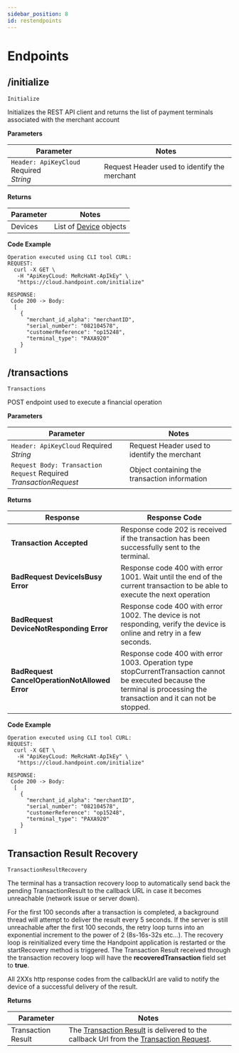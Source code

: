 ```yaml
---
sidebar_position: 8
id: restendpoints
---
```




# Endpoints


## /initialize



`Initialize`

Initializes the REST API client and returns the list of payment terminals associated with the merchant account


**Parameters**


| Parameter      | Notes |
| ----------- | ----------- |
| `Header: ApiKeyCloud` <span class="badge badge--primary">Required</span>    <br />*String*  | Request Header used to identify the merchant       |


**Returns**

| Parameter      | Notes |
| ----------- | ----------- |
| Devices | List of [Device](restobjects.md#device) objects        |


**Code Example**


```shell
Operation executed using CLI tool CURL:
REQUEST:
  curl -X GET \
   -H "ApiKeyCLoud: MeRcHaNt-ApIkEy" \
   "https://cloud.handpoint.com/initialize"

RESPONSE:
 Code 200 -> Body:
  [
    {
      "merchant_id_alpha": "merchantID",
      "serial_number": "082104578",
      "customerReference": "op15248",
      "terminal_type": "PAXA920"
    }
  ]
```






## /transactions



`Transactions`

POST endpoint used to execute a financial operation


**Parameters**


| Parameter      | Notes |
| ----------- | ----------- |
| `Header: ApiKeyCloud` <span class="badge badge--primary">Required</span>   <br />*String*    | Request Header used to identify the merchant       |
| `Request Body: Transaction Request` <span class="badge badge--primary">Required</span>  <br />*TransactionRequest*    | Object containing the transaction information  |


**Returns**


| Response      | Response Code |
| ----------- | ----------- |
| **Transaction Accepted** | Response code 202 is received if the transaction has been successfully sent to the terminal.       |
| **BadRequest DeviceIsBusy Error** | Response code 400 with error 1001. Wait until the end of the current transaction to be able to execute the next operation      |
| **BadRequest DeviceNotResponding Error** | Response code 400 with error 1002. The device is not responding, verify the device is online and retry in a few seconds.      |
| **BadRequest CancelOperationNotAllowed Error** | Response code 400 with error 1003. Operation type stopCurrentTransaction cannot be executed because the terminal is processing the transaction and it can not be stopped.  |

**Code Example**


```shell
Operation executed using CLI tool CURL:
REQUEST:
  curl -X GET \
   -H "ApiKeyCLoud: MeRcHaNt-ApIkEy" \
   "https://cloud.handpoint.com/initialize"

RESPONSE:
 Code 200 -> Body:
  [
    {
      "merchant_id_alpha": "merchantID",
      "serial_number": "082104578",
      "customerReference": "op15248",
      "terminal_type": "PAXA920"
    }
  ]
```







## Transaction Result Recovery


`TransactionResultRecovery`

 The terminal has a transaction recovery loop to automatically send back the pending TransactionResult to the callback URL in case it becomes unreachable (network issue or server down).

 For the first 100 seconds after a transaction is completed, a background thread will attempt to deliver the result every 5 seconds. If the server is still unreachable after the first 100 seconds, the retry loop turns into an exponential increment to the power of 2 (8s-16s-32s etc…).
 The recovery loop is reinitialized every time the Handpoint application is restarted or the startRecovery method is triggered. The Transaction Result received through the transaction recovery loop will have the **recoveredTransaction** field set to **true**.

 All 2XXs http response codes from the callbackUrl are valid to notify the device of a successful delivery of the result.

 **Returns**

| Parameter      | Notes |
| ----------- | ----------- |
| Transaction Result    | The [Transaction Result](restobjects.md#transaction-result-object) is delivered to the callback Url from the [Transaction Request](restobjects.md#transaction-request-object).    |

